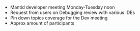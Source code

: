 - Mantid developer meeting Monday-Tuesday noon
- Request from users on Debugging review with various IDEs
- Pin down topics coverage for the Dev meeting
- Approx amount of participants
